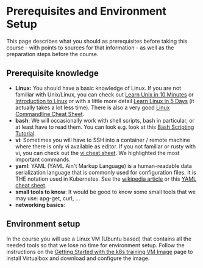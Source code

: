 # Prerequisites and Environment Setup 

This page describes what you should as prerequisites before taking this course - with points to sources for that information - as well as the preparation steps before the course.

## Prerequisite knowledge

- **Linux:** You should have a basic knowledge of Linux. If you are not familiar with Unix/Linux, you can check out [Learn Unix in 10 Minutes](https://csg.sph.umich.edu/docs/hints/learnUNIXin10minutes.html) or [Introduction to Linux](http://tldp.org/LDP/intro-linux/html/index.html) or with a little more detail [Learn Linux in 5 Days](https://linuxtrainingacademy.com/wp-content/uploads/2016/08/learn-linux-in-5-days.pdf) (it actually takes a lot less time). There is also a very good [Linux Commandline Cheat Sheet](https://www.linuxtrainingacademy.com/wp-content/uploads/2016/12/LinuxCommandLineCheatSheet.pdf).
- **bash**: We will occasionally work with shell scripts, bash in particular, or at least have to read them. You can look e.g. look at this [Bash Scripting Tutorial](https://linuxconfig.org/bash-scripting-tutorial). 
- **vi**: Sometimes you will have to SSH into a container / remote machine where there is only vi available as editor. If you not familiar or rusty with vi, you can check out the [vi cheat sheet](https://github.wdf.sap.corp/slvi/docker-k8s-training/blob/master/resources/vi_cheat_sheet.pdf). We highlighted the most important commands.
- **yaml**: YAML (YAML Ain't Markup Language) is a human-readable data serialization language that is commonly used for configuration files. It is THE notation used in Kubernetes. See the [wikipedia article](https://en.wikipedia.org/wiki/YAML) or this [YAML cheat sheet](https://lzone.de/cheat-sheet/YAML).
- **small tools to know**: It would be good to know some small tools that we may use: apg-get, curl, ...
- **networking basics**: 



## Environment setup

In the course you will use a Linux VM (Ubuntu based) that contains all the needed tools so that we lose no time for environment setup.
Follow the instructions on the [Getting Started with the k8s training VM Image](https://github.wdf.sap.corp/cloud-native-dev/k8s-training-vm/blob/master/VMImage_GettingStarted.md) page to install Virtualbox and download and configure the image.
